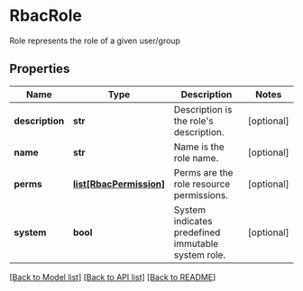 # RbacRole

Role represents the role of a given user/group

## Properties
Name | Type | Description | Notes
------------ | ------------- | ------------- | -------------
**description** | **str** | Description is the role&#39;s description.  | [optional] 
**name** | **str** | Name is the role name.  | [optional] 
**perms** | [**list[RbacPermission]**](RbacPermission.md) | Perms are the role resource permissions.  | [optional] 
**system** | **bool** | System indicates predefined immutable system role.  | [optional] 

[[Back to Model list]](../README.md#documentation-for-models) [[Back to API list]](../README.md#documentation-for-api-endpoints) [[Back to README]](../README.md)


